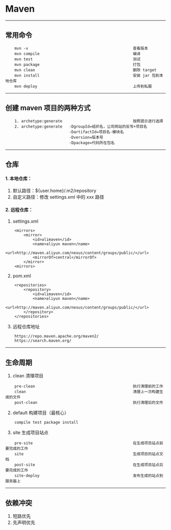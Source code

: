 # Maven
---
## 常用命令
```
    mvn -v                                              查看版本
    mvn compile                                         编译
    mvn test                                            测试
    mvn package                                         打包
    mvn clean                                           删除 target
    mvn install                                         安装 jar 包到本地仓库
    mvn deploy                                          上传到私服
```
---
## 创建 maven 项目的两种方式
```
    1. archetype:generate                               按照提示进行选择
    2. archetype:generate   -DgroupId=组织名，公司网站的反写+项目名
                            -DartifactId=项目名-模块名
                            -Dversion=版本号
                            -Dpackage=代码所在包名
```
---              
## 仓库
#### 1. 本地仓库：
1. 默认路径：${user.home}/.m2/repository
2. 自定义路径：修改 settings.xml 中的 <localRepository>xxx</localRepository> 路径 
#### 2. 远程仓库：
1. settings.xml
```
    <mirrors>
        <mirror>
            <id>alimaven</id>
            <name>aliyun maven</name>
            <url>http://maven.aliyun.com/nexus/content/groups/public/</url>
            <mirrorOf>central</mirrorOf>
        </mirror>
    <mirrors>
```
2. pom.xml
```
    <repositories>
        <repository>
            <id>alimaven</id>
            <name>aliyun maven</name>
            <url>http://maven.aliyun.com/nexus/content/groups/public/</url>
        </repository>
    </repositories> 
```
3. 远程仓库地址
```
    https://repo.maven.apache.org/maven2/
    https://search.maven.org/
```
---
## 生命周期
1. clean 清理项目
```
    pre-clean                                           执行清理前的工作
    clean                                               清理上一次构建生成的文件
    post-clean                                          执行清理后的文件
```    
2. default 构建项目（最核心）
```
    compile test package install
```
3. site         生成项目站点
```
    pre-site                                            在生成项目站点前要完成的工作
    site                                                生成项目的站点文档
    post-site                                           在生成项目站点后要完成的工作
    site-deploy                                         发布生成的站点到服务器上
```
---
## 依赖冲突
1. 短路优先
2. 先声明优先